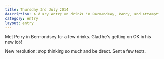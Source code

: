 ```yaml
---
title: Thursday 3rd July 2014
description: A diary entry on drinks in Bermondsey, Perry, and attempting to alter the way my brain works
category: entry
layout: entry
---
```


Met Perry in Bermondsey for a few drinks. Glad he's getting on OK in his new job!

New resolution: stop thinking so much and be direct. Sent a few texts.
